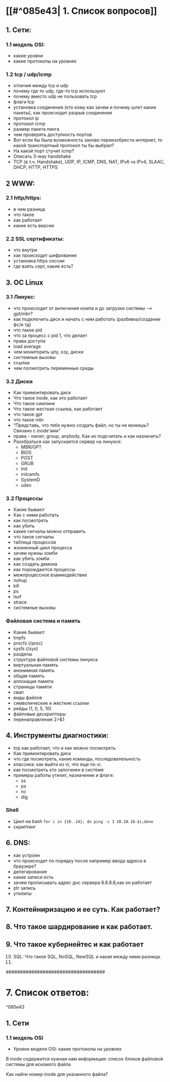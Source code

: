 # [[#^085e43| 1. Список вопросов]]

## 1. Сети:
### 1.1 модель OSI:
- какие уровни
- какие протоколы на уровнях
### 1.2 tcp / udp/icmp
- отличия между tcp и udp
- почему где то udp, где-то tcp используют
- почему вместо udp не пользовать tcp
- флаги tcp
- установка соединения (кто кому как зачем и почему шлет какие пакеты), как происходит разрыв соединения
- протокол ip
- протокол icmp
- размер пакета пинга
- чем проверять доступность портов
- Вот если бы была возможность заново переизобрести интернет, то какой транспортный протокол ты бы выбрал?
- На какой порт стучит icmp?
- Описать 3-way handshake 
- TCP (в т.ч. Handshake), UDP, IP, ICMP, DNS, NAT, IPv6 vs IPv4, SLAAC, DHCP, HTTP, HTTPS
  

## 2 WWW:
### 2.1 http/https:
- в чем разница
- что такое
- как работает
- какие есть версии


### 2.2 SSL сертификаты:
- что внутри
- как происходит шифрование
- установка https сессии
- где взять серт, какие есть?

## 3. ОС Linux

### 3.1 Линукс:
- что происходит от включения компа и до загрузки системы --> gpt/mbr?
- как подключить диск и начать с ним работать (разбивка/создание фс/и тд)
- что такое pid
- что за процесс с pid 1, что делает
- права доступа
- load average
- чем мониторить цпу, озу, диски
- системные вызовы
- ссылки
- чем посмотреть переменные среды


### 3.2 Диски
- Как примонтировать диск
- Что такое inode, как это работает
- Что такое симлинк
- Что такое жесткая ссылка, как работает
- что такое gpt 
- что такое mbr 
- "Представь, что тебе нужно создать файл, но ты не можешь? Связано с inode'ами"
- права - owner, group, anybody. Как их подсчитать и как назначить?
- Разобраться как запускается сервер на линуксе:
	- MBR/GPT
	- BIOS
	- POST
	- GRUB
	- Init
	- initramfs 
	- SystemD
	- udev

### 3.2 Процессы
- Какие бывают
- Как с ними работать
-  как посмотреть
- как убить
- какие сигналы можно отправить
- что такое сигналы
- таблица процессов
- жизненный цикл процесса
- зачем нужны зомби
- как убить зомби
- как создать демона
- как порождаются процессы
- межпроцессное взаимодействие
- nohup
- kill
- ps
- lsof
- strace
- системные вызовы

### Файловая система и память
- Какие бывают
- tmpfs
- procfs (/proc)
- sysfs (/sys)
- разделы
- структура файловой системы линукса
- виртуальная память
- анонимная память
- общая память
- аллокация памяти
- страницы памяти
- свап
- виды файлов
- символические и жесткие ссылки
- рейды (1, 0, 5, 10)
- файловые дескрипторы
- перенаправление 2>&1


## 4. Инструменты диагностики:
- top как работает, что и как можно посмотреть
- Как примонтировать диск
- что где посмотреть, какие команды, последовательность
- классика: как выйти из vi, что еще по vi.
- как посмотреть кто залогинен в системе
- примеры работы утилит, назначение и флаги:
	- ss 
	- ps
	- nc
	- dig

### Shell
- Цикл на bash
`for i in {10..14}; do ping -c 3 10.10.10.$i;done`
- скриптинг


## 6. DNS:
- как устроен
- что происходит по порядку после например ввода адреса в браузере?
- делегирование
- какие записи есть
- зачем прописывать адрес днс сервера 8.8.8.8,как он работает
- ptr запись
- утилиты

## 7.  Контейниризацию и ее суть. Как работает?
## 8. Что такое шардирование и как работает.
## 9. Что такое кубернейтес и как работает
10. SQL: Что такое SQL, NoSQL, NewSQL и какая между ними разница.
11. 
###################################
#  7. Список ответов:

^085e43

## 1. Сети
### 1.1 модель OSI
- Уровни модели OSI:
 какие протоколы на уровнях



В inode содержится нужная нам информация: список блоков файловой системы для искомого файла

Как найти номер inode для указанного файла?
